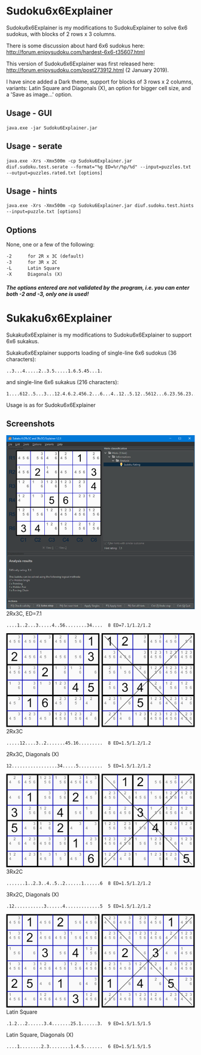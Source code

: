 # Sudoku6x6Explainer

Sudoku6x6Explainer is my modifications to SudokuExplainer to solve 6x6 sudokus, with blocks of 2 rows x 3 columns.

There is some discussion about hard 6x6 sudokus here: http://forum.enjoysudoku.com/hardest-6x6-t35607.html

This version of Sudoku6x6Explainer was first released here: http://forum.enjoysudoku.com/post273912.html (2 January 2019).

I have since added a Dark theme, support for blocks of 3 rows x 2 columns, variants: Latin Square and Diagonals (X), an option for bigger cell size, and a 'Save as image...' option.

## Usage - GUI
```
java.exe -jar Sudoku6Explainer.jar
```
## Usage - serate
```
java.exe -Xrs -Xmx500m -cp Sudoku6Explainer.jar diuf.sudoku.test.serate --format="%g ED=%r/%p/%d" --input=puzzles.txt --output=puzzles.rated.txt [options]
```
## Usage - hints
```
java.exe -Xrs -Xmx500m -cp Sudoku6Explainer.jar diuf.sudoku.test.hints --input=puzzle.txt [options]
```
## Options
None, one or a few of the following:
```
-2      for 2R x 3C (default)
-3      for 3R x 2C
-L      Latin Square
-X      Diagonals (X)
```
##### The options entered are not validated by the program, i.e. you can enter both -2 and -3, only one is used!
# Sukaku6x6Explainer

Sukaku6x6Explainer is my modifications to Sudoku6x6Explainer to support 6x6 sukakus.

Sukaku6x6Explainer supports loading of single-line 6x6 sudokus (36 characters):
```
..3...4.....2..3.5.....1.6.5.45...1.
```

and single-line 6x6 sukakus (216 characters):
```
1....612..5...3...12.4.6.2.456.2...6...4..12..5.12..5612...6.23.56.23..6.2....1..4..1..4.6..3......4.6....5...3..6..345....456.2.4.6.2.4.61.....1.3........612........5..23......4......5..234...2.4...2...61......23..6
```

Usage is as for Sudoku6x6Explainer

## Screenshots

![](/images/sudoku6.rc23.71.png)
2Rx3C, ED=7.1
```
....1..2...3.....4..56........34....  8 ED=7.1/1.2/1.2
```

![](/images/sudoku6.rc23.png)
2Rx3C
```
.....12....3..2.......45.16.........  8 ED=1.5/1.2/1.2
```
2Rx3C, Diagonals (X)
```
12.................34.....5.........  5 ED=1.5/1.2/1.2
```

![](/images/sudoku6.rc32.png)
3Rx2C
```
.......1..2.3..4..5..2......1......6  8 ED=1.5/1.2/1.2
```
3Rx2C, Diagonals (X)
```
.12...........3......4.............5  5 ED=1.5/1.2/1.2
```

![](/images/sudoku6.ls.png)
Latin Square
```
.1.2...2......3.4.......25.1......3.  9 ED=1.5/1.5/1.5
```
Latin Square, Diagonals (X)
```
....1........2.3........1.4.5.......  6 ED=1.5/1.5/1.5
```

